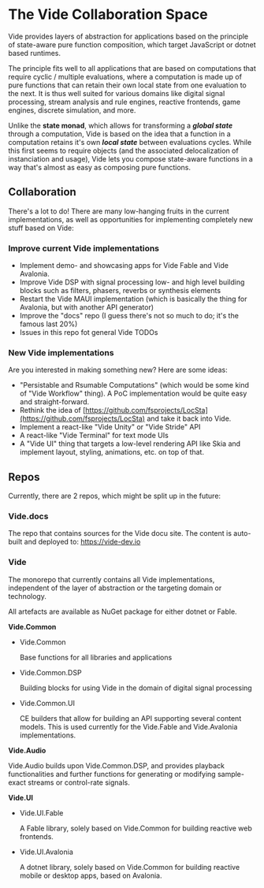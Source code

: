 # The Vide Collaboration Space

Vide provides layers of abstraction for applications based on the principle of state-aware pure function composition, which target JavaScript or dotnet based runtimes.

The principle fits well to all applications that are based on computations that require cyclic / multiple evaluations, where a computation is made up of pure functions that can retain their own local state from one evaluation to the next. It is thus well suited for various domains like digital signal processing, stream analysis and rule engines, reactive frontends, game engines, discrete simulation, and more.

Unlike the **state monad**, which allows for transforming a **_global state_** through a computation, Vide is based on the idea that a function in a computation retains it's own **_local state_** between evaluations cycles. While this first seems to require objects (and the associated delocalization of instanciation and usage), Vide lets you compose state-aware functions in a way that's almost as easy as composing pure functions.

## Collaboration

There's a lot to do! There are many low-hanging fruits in the current implementations, as well as opportunities for implementing completely new stuff based on Vide:

### Improve current Vide implementations

* Implement demo- and showcasing apps for Vide Fable and Vide Avalonia.
* Improve Vide DSP with signal processing low- and high level building blocks such as filters, phasers, reverbs or synthesis elements
* Restart the Vide MAUI implementation (which is basically the thing for Avalonia, but with another API generator)
* Improve the "docs" repo (I guess there's not so much to do; it's the famous last 20%)
* Issues in this repo fot general Vide TODOs

### New Vide implementations

Are you interested in making something new? Here are some ideas:

* "Persistable and Rsumable Computations" (which would be some kind of "Vide Workflow" thing). A PoC implementation would be quite easy and straight-forward.
* Rethink the idea of [https://github.com/fsprojects/LocSta](https://github.com/fsprojects/LocSta) and take it back into Vide.
* Implement a react-like "Vide Unity" or "Vide Stride" API
* A react-like "Vide Terminal" for text mode UIs
* A "Vide UI" thing that targets a low-level rendering API like Skia and implement layout, styling, animations, etc. on top of that.

## Repos

Currently, there are 2 repos, which might be split up in the future:

### Vide.docs

  The repo that contains sources for the Vide docu site. The content is auto-built and deployed to: https://vide-dev.io

### Vide

The monorepo that currently contains all Vide implementations, independent of the layer of abstraction or the targeting domain or technology.

All artefacts are available as NuGet package for either dotnet or Fable.

**Vide.Common**

* Vide.Common

  Base functions for all libraries and applications
  
* Vide.Common.DSP

  Building blocks for using Vide in the domain of digital signal processing
  
* Vide.Common.UI

  CE builders that allow for building an API supporting several content models.
  This is used currently for the Vide.Fable and Vide.Avalonia implementations.
    
**Vide.Audio**

Vide.Audio builds upon Vide.Common.DSP, and provides playback functionalities and further functions for generating or modifying sample-exact streams or control-rate signals.

**Vide.UI**

* Vide.UI.Fable

  A Fable library, solely based on Vide.Common for building reactive web frontends.

* Vide.UI.Avalonia

  A dotnet library, solely based on Vide.Common for building reactive mobile or desktop apps, based on Avalonia.

